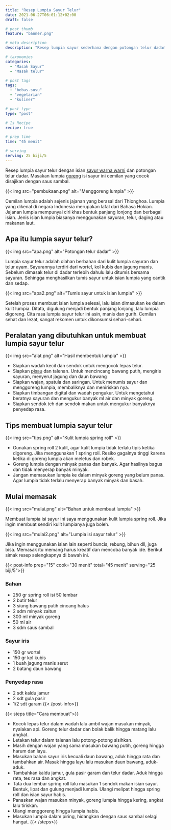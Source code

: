 ```yaml
---
title: "Resep Lumpia Sayur Telur"
date: 2021-06-27T06:01:12+02:00
draft: false

# post thumb
feature: "banner.png"

# meta description
description: "Resep lumpia sayur sederhana dengan potongan telur dadar yang lezat. Isian lumpia terdiri dari wortel, jagung manis, kol kubis dan daun bawang."

# taxonomies
categories:
  - "Masak Sayur"
  - "Masak telur"

# post tags
tags:
  - "bebas-susu"
  - "vegetarian"
  - "kuliner"

# post type
type: "post"

# Is Recipe
recipe: true

# prep time
time: "45 menit"

# serving
serving: 25 biji/5
---
```

Resep lumpia sayur telur dengan isian [sayur warna warni](/resep/tumis-sayur-warna-warni/) dan potongan telur dadar. Masakan lumpia [goreng](/resep/siomay-ikan-goreng/) isi sayur ini cemilan yang cocok disajikan dengan saus sambal.

{{< img src="pembukaan.png" alt="Menggoreng lumpia" >}}

Cemilan lumpia adalah sejenis jajanan yang berasal dari Thionghoa. Lumpia yang dikenal di negara Indonesia merupakan lafal dari Bahasa Hokian. Jajanan lumpia mempunyai ciri khas bentuk panjang lonjong dan berbagai isian. Jenis isian lumpia biasanya menggunakan sayuran, telur, daging atau makanan laut.

## Apa itu lumpia sayur telur?

{{< img src="apa.png" alt="Potongan telur dadar" >}}

Lumpia sayur telur adalah olahan berbahan dari kulit lumpia sayuran dan telur ayam. Sayurannya terdiri dari wortel, kol kubis dan jagung manis. Sebelum dimasak telur di dadar terlebih dahulu lalu ditumis bersama sayuran. Sehingga menghasilkan tumis sayur untuk isian lumpia yang cantik dan sedap.

{{< img src="apa2.png" alt="Tumis sayur untuk isian lumpia" >}}

Setelah proses membuat isian lumpia selesai, lalu isian dimasukan ke dalam kulit lumpia. Ditata, digulung menjadi bentuk panjang lonjong, lalu lumpia digoreng. Cita rasa lumpia sayur telur ini asin, manis dan gurih. Cemilan sehat dan lezat, sangat rekomen untuk dikonsumsi sehari-sehari.

## Peralatan yang dibutuhkan untuk membuat lumpia sayur telur

{{< img src="alat.png" alt="Hasil membentuk lumpia" >}}

-   Siapkan wadah kecil dan sendok untuk mengocok lepas telur.
-   Siapkan [pisau](https://s.click.aliexpress.com/e/_AeB8hl) dan talenan. Untuk mencincang bawang putih, mengiris sayuran, menyerut jagung dan daun bawang
-   Siapkan wajan, spatula dan saringan. Untuk menumis sayur dan menggoreng lumpia, membaliknya dan meniriskan nya.
-   Siapkan timbangan digital dan wadah pengukur. Untuk mengetahui beratnya sayuran dan mengukur banyak ml air dan minyak goreng.
-   Siapkan sendok teh dan sendok makan untuk mengukur banyaknya penyedap rasa.

## Tips membuat lumpia sayur telur

{{< img src="tips.png" alt="Kulit lumpia spring roll" >}}

-   Gunakan spring roll 2 kulit, agar kulit lumpia tidak terlalu tipis ketika digoreng. Jika menggunakan 1 spring roll. Resiko gagalnya tinggi karena ketika di goreng lumpia akan meletus dan robek.
-   Goreng lumpia dengan minyak panas dan banyak. Agar hasilnya bagus dan tidak menyerap banyak minyak.
-   Jangan memasukan lumpia ke dalam minyak goreng yang belum panas. Agar lumpia tidak terlalu menyerap banyak minyak dan basah.

## Mulai memasak

{{< img src="mulai.png" alt="Bahan untuk membuat lumpia" >}}

Membuat lumpia isi sayur ini saya menggunakan kulit lumpia spring roll. Jika ingin membuat sendiri kulit lumpianya juga boleh.

{{< img src="mulai2.png" alt="Lumpia isi sayur telur" >}}

Jika ingin menggunakan isian lain seperti buncis, rebung, bihun dll, juga bisa. Memasak itu memang harus kreatif dan mencoba banyak ide. Berikut simak resep selengkapnya di bawah ini.

{{< post-info prep="15" cook="30 menit" total="45 menit" serving="25 biji/5">}}

### Bahan

-   250 gr spring roll isi 50 lembar
-   2 butir telur
-   3 siung bawang putih cincang halus
-   2 sdm minyak zaitun
-   300 ml minyak goreng
-   50 ml air
-   3 sdm saus sambal

### Sayur iris

-   150 gr wortel
-   150 gr kol kubis
-   1 buah jagung manis serut
-   2 batang daun bawang

### Penyedap rasa

-   2 sdt kaldu jamur
-   2 sdt gula pasir
-   1/2 sdt garam
{{< /post-info>}}

{{< steps title="Cara membuat">}}
-   Kocok lepas telur dalam wadah lalu ambil wajan masukan minyak, nyalakan api. Goreng telur dadar dan bolak balik hingga matang lalu angkat.
-   Letakan telur dalam talenan lalu potong-potong sisihkan.
-   Masih dengan wajan yang sama masukan bawang putih, goreng hingga harum dan layu.
-   Masukan bahan sayur iris kecuali daun bawang, aduk hingga rata dan tambahkan air. Masak hingga layu lalu masukan daun bawang, aduk-aduk.
-   Tambahkan kaldu jamur, gula pasir garam dan telur dadar. Aduk hingga rata, tes rasa dan angkat.
-   Tata dua lembar spring roll lalu masukan 1 sendok makan isian sayur. Bentuk, lipat  dan gulung menjadi lumpia. Ulangi melipat hingga spring roll dan isian sayur habis.
-   Panaskan wajan masukan minyak, goreng lumpia hingga kering, angkat lalu tiriskan.
-   Ulangi menggoreng hingga lumpia habis.
-   Masukan lumpia dalam piring, hidangkan dengan saus sambal selagi hangat.
{{< /steps>}}